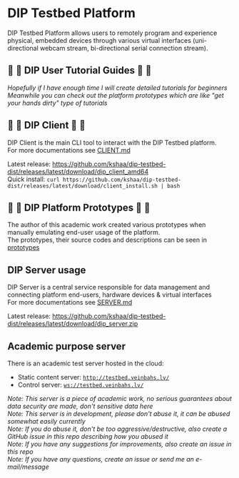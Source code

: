 # DIP Testbed Platform
DIP Testbed Platform allows users to remotely program and experience physical, embedded devices through various virtual interfaces (uni-directional webcam stream, bi-directional serial connection stream).  

## 🌸 🌼 DIP User Tutorial Guides 🌼 🌸
_Hopefully if I have enough time I will create detailed tutorials for beginners_  
_Meanwhile you can check out the platform prototypes which are like "get your hands dirty" type of tutorials_  
  
## 🌸 🌼 DIP Client 🌼 🌸
DIP Client is the main CLI tool to interact with the DIP Testbed platform.  
For more documentations see [CLIENT.md](./CLIENT.md)  

Latest release: https://github.com/kshaa/dip-testbed-dist/releases/latest/download/dip_client_amd64  
Quick install: `curl https://github.com/kshaa/dip-testbed-dist/releases/latest/download/client_install.sh | bash`  

## 🌸 🌼 DIP Platform Prototypes 🌼 🌸
The author of this academic work created various prototypes when manually emulating end-user usage of the platform.  
The prototypes, their source codes and descriptions can be seen in [prototypes](../prototypes/README.md)  
  
## DIP Server usage  
DIP Server is a central service responsible for data management and connecting platform end-users, hardware devices & virtual interfaces  
For more documentations see [SERVER.md](./SERVER.md)  
  
Latest release: https://github.com/kshaa/dip-testbed-dist/releases/latest/download/dip_server.zip  

## Academic purpose server
There is an academic test server hosted in the cloud:  
- Static content server: [`http://testbed.veinbahs.lv/`](`http://testbed.veinbahs.lv/`)  
- Control server: [`ws://testbed.veinbahs.lv/`](`ws://testbed.veinbahs.lv/`)  

_Note: This server is a piece of academic work, no serious guarantees about data security are made, don't sensitive data here_  
_Note: This server is in development, please don't abuse it, it can be abused somewhat easily currently_  
_Note: If you do abuse it, don't be _too_ aggressive/destructive, also create a GitHub issue in this repo describing how you abused it_  
_Note: If you have any suggestions for improvements, also create an issue in this repo_  
_Note: If you have any questions, create an issue or send me an e-mail/message_  
  
